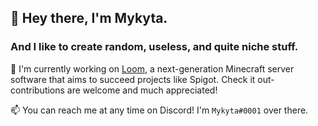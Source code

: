 ## 🌠 Hey there, I'm Mykyta.
### And I like to create random, useless, and quite niche stuff.

🔭 I'm currently working on [Loom](https://github.com/loomdev), a next-generation Minecraft server software that aims to succeed projects like Spigot. Check it out- contributions are welcome and much appreciated!

📫 You can reach me at any time on Discord! I'm `Mykyta#0001` over there.

<!--
**nkomarn/nkomarn** is a ✨ _special_ ✨ repository because its `README.md` (this file) appears on your GitHub profile.

Here are some ideas to get you started:

- 🔭 I’m currently working on ...
- 🌱 I’m currently learning ...
- 👯 I’m looking to collaborate on ...
- 🤔 I’m looking for help with ...
- 💬 Ask me about ...
- 📫 How to reach me: ...
- 😄 Pronouns: ...
- ⚡ Fun fact: ...
-->
